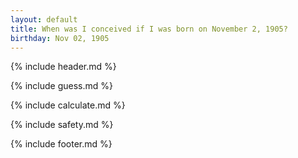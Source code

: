 ```yaml
---
layout: default
title: When was I conceived if I was born on November 2, 1905?
birthday: Nov 02, 1905
---
```


{% include header.md %}

{% include guess.md %}

{% include calculate.md %}

{% include safety.md %}

{% include footer.md %}



